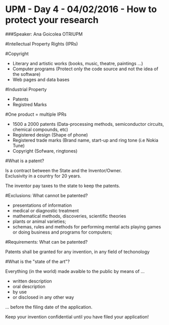 # UPM - Day 4 - 04/02/2016 - How to protect your research

###Speaker: Ana Goicolea
OTRIUPM<BR>

#Intellectual Property Rights (IPRs)

#Copyright

* Literary and artistic works (books, music, theatre, paintings …)
* Computer programs (Protect only the code source and not the idea of the software)
* Web pages and data bases

#Industrial Property

* Patents
* Registred Marks

#One product = multiple IPRs

* 1500 a 2000 patents (Data-processing methods, semiconductor circuits, chemical compounds, etc)
* Registered design (Shape of phone)
* Registered trade marks (Brand name, start-up and ring tone (i.e Nokia Tune)
* Copyright (Sofware, ringtones)

#What is a patent?

Is a contract between the State and the Inventor/Owner. <BR>
Exclusivity in a country for 20 years.<BR>

The inventor pay taxes to the state to keep the patents.<BR>

#Exclusions: What cannot be patented?
* presentations of information
* medical or diagnostic treatment
* mathematical methods, discoveries, scientific theories
* plants or animal varieties;
* schemas, rules and methods for performing mental acts playing games or doing business and programs for computers;

#Requirements: What can be patented?

Patents shall be granted for any invention, in any field of techonology

#What is the "state of the art"?

Everything (in the world) made avaible to the public by means of ... <BR>

* written description
* oral description
* by use
* or disclosed in any other way

... before the filing date of the application. <BR>

Keep your invention confidential until you have filed your application!





